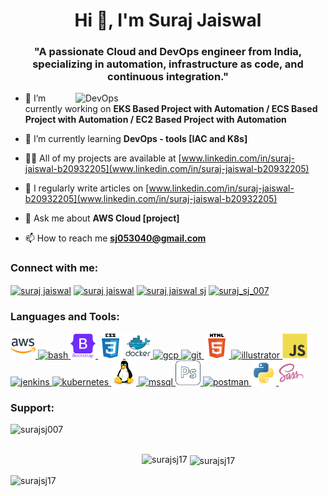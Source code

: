 <h1 align="center">Hi 👋, I'm Suraj Jaiswal</h1>
<h3 align="center">"A passionate Cloud and DevOps engineer from India, specializing in automation, infrastructure as code, and continuous integration."</h3>
<img align="right" alt="DevOps" width="400" src="https://github.com/user-attachments/assets/522cd2e3-13ea-47fc-9e43-008a72b6209f">

- 🔭 I’m currently working on **EKS Based Project with Automation / ECS Based Project with Automation / EC2 Based Project with Automation**

- 🌱 I’m currently learning **DevOps - tools [IAC and K8s]**

- 👨‍💻 All of my projects are available at [www.linkedin.com/in/suraj-jaiswal-b20932205](www.linkedin.com/in/suraj-jaiswal-b20932205)

- 📝 I regularly write articles on [www.linkedin.com/in/suraj-jaiswal-b20932205](www.linkedin.com/in/suraj-jaiswal-b20932205)

- 💬 Ask me about **AWS Cloud [project]**

- 📫 How to reach me **sj053040@gmail.com**

<h3 align="left">Connect with me:</h3>
<p align="left">
<a href="https://twitter.com/suraj jaiswal" target="blank"><img align="center" src="https://raw.githubusercontent.com/rahuldkjain/github-profile-readme-generator/master/src/images/icons/Social/twitter.svg" alt="suraj jaiswal" height="30" width="40" /></a>
<a href="https://linkedin.com/in/suraj jaiswal" target="blank"><img align="center" src="https://raw.githubusercontent.com/rahuldkjain/github-profile-readme-generator/master/src/images/icons/Social/linked-in-alt.svg" alt="suraj jaiswal" height="30" width="40" /></a>
<a href="https://fb.com/suraj jaiswal sj" target="blank"><img align="center" src="https://raw.githubusercontent.com/rahuldkjain/github-profile-readme-generator/master/src/images/icons/Social/facebook.svg" alt="suraj jaiswal sj" height="30" width="40" /></a>
<a href="https://instagram.com/suraj_sj_007" target="blank"><img align="center" src="https://raw.githubusercontent.com/rahuldkjain/github-profile-readme-generator/master/src/images/icons/Social/instagram.svg" alt="suraj_sj_007" height="30" width="40" /></a>
</p>

<h3 align="left">Languages and Tools:</h3>
<p align="left"> <a href="https://aws.amazon.com" target="_blank" rel="noreferrer"> <img src="https://raw.githubusercontent.com/devicons/devicon/master/icons/amazonwebservices/amazonwebservices-original-wordmark.svg" alt="aws" width="40" height="40"/> </a> <a href="https://www.gnu.org/software/bash/" target="_blank" rel="noreferrer"> <img src="https://www.vectorlogo.zone/logos/gnu_bash/gnu_bash-icon.svg" alt="bash" width="40" height="40"/> </a> <a href="https://getbootstrap.com" target="_blank" rel="noreferrer"> <img src="https://raw.githubusercontent.com/devicons/devicon/master/icons/bootstrap/bootstrap-plain-wordmark.svg" alt="bootstrap" width="40" height="40"/> </a> <a href="https://www.w3schools.com/css/" target="_blank" rel="noreferrer"> <img src="https://raw.githubusercontent.com/devicons/devicon/master/icons/css3/css3-original-wordmark.svg" alt="css3" width="40" height="40"/> </a> <a href="https://www.docker.com/" target="_blank" rel="noreferrer"> <img src="https://raw.githubusercontent.com/devicons/devicon/master/icons/docker/docker-original-wordmark.svg" alt="docker" width="40" height="40"/> </a> <a href="https://cloud.google.com" target="_blank" rel="noreferrer"> <img src="https://www.vectorlogo.zone/logos/google_cloud/google_cloud-icon.svg" alt="gcp" width="40" height="40"/> </a> <a href="https://git-scm.com/" target="_blank" rel="noreferrer"> <img src="https://www.vectorlogo.zone/logos/git-scm/git-scm-icon.svg" alt="git" width="40" height="40"/> </a> <a href="https://www.w3.org/html/" target="_blank" rel="noreferrer"> <img src="https://raw.githubusercontent.com/devicons/devicon/master/icons/html5/html5-original-wordmark.svg" alt="html5" width="40" height="40"/> </a> <a href="https://www.adobe.com/in/products/illustrator.html" target="_blank" rel="noreferrer"> <img src="https://www.vectorlogo.zone/logos/adobe_illustrator/adobe_illustrator-icon.svg" alt="illustrator" width="40" height="40"/> </a> <a href="https://developer.mozilla.org/en-US/docs/Web/JavaScript" target="_blank" rel="noreferrer"> <img src="https://raw.githubusercontent.com/devicons/devicon/master/icons/javascript/javascript-original.svg" alt="javascript" width="40" height="40"/> </a> <a href="https://www.jenkins.io" target="_blank" rel="noreferrer"> <img src="https://www.vectorlogo.zone/logos/jenkins/jenkins-icon.svg" alt="jenkins" width="40" height="40"/> </a> <a href="https://kubernetes.io" target="_blank" rel="noreferrer"> <img src="https://www.vectorlogo.zone/logos/kubernetes/kubernetes-icon.svg" alt="kubernetes" width="40" height="40"/> </a> <a href="https://www.linux.org/" target="_blank" rel="noreferrer"> <img src="https://raw.githubusercontent.com/devicons/devicon/master/icons/linux/linux-original.svg" alt="linux" width="40" height="40"/> </a> <a href="https://www.microsoft.com/en-us/sql-server" target="_blank" rel="noreferrer"> <img src="https://www.svgrepo.com/show/303229/microsoft-sql-server-logo.svg" alt="mssql" width="40" height="40"/> </a> <a href="https://www.photoshop.com/en" target="_blank" rel="noreferrer"> <img src="https://raw.githubusercontent.com/devicons/devicon/master/icons/photoshop/photoshop-line.svg" alt="photoshop" width="40" height="40"/> </a> <a href="https://postman.com" target="_blank" rel="noreferrer"> <img src="https://www.vectorlogo.zone/logos/getpostman/getpostman-icon.svg" alt="postman" width="40" height="40"/> </a> <a href="https://www.python.org" target="_blank" rel="noreferrer"> <img src="https://raw.githubusercontent.com/devicons/devicon/master/icons/python/python-original.svg" alt="python" width="40" height="40"/> </a> <a href="https://sass-lang.com" target="_blank" rel="noreferrer"> <img src="https://raw.githubusercontent.com/devicons/devicon/master/icons/sass/sass-original.svg" alt="sass" width="40" height="40"/> </a> </p>

<h3 align="left">Support:</h3>
<p><a href="https://www.buymeacoffee.com/surajsj007"> <img align="left" src="https://cdn.buymeacoffee.com/buttons/v2/default-yellow.png" height="50" width="210" alt="surajsj007" /></a></p><br><br>

<p><img align="left" src="https://github-readme-stats.vercel.app/api/top-langs?username=surajsj17&show_icons=true&locale=en&layout=compact" alt="surajsj17" /></p>

<p>&nbsp;<img align="center" src="https://github-readme-stats.vercel.app/api?username=surajsj17&show_icons=true&locale=en" alt="surajsj17" /></p>

<p><img align="center" src="https://github-readme-streak-stats.herokuapp.com/?user=surajsj17&" alt="surajsj17" /></p>

